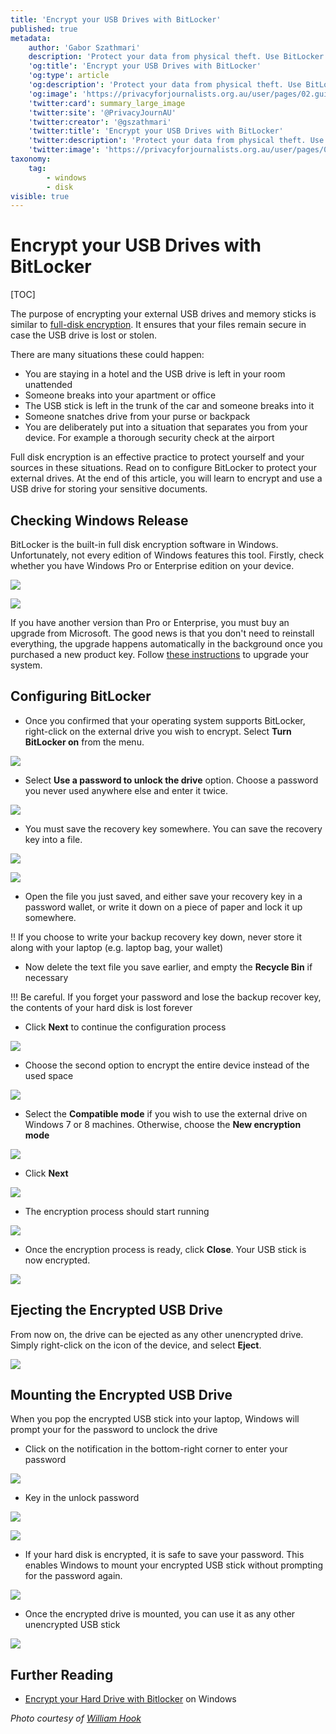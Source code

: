 ```yaml
---
title: 'Encrypt your USB Drives with BitLocker'
published: true
metadata:
    author: 'Gabor Szathmari'
    description: 'Protect your data from physical theft. Use BitLocker on your Windows PC to encrypt your portable USB drives.'
    'og:title': 'Encrypt your USB Drives with BitLocker'
    'og:type': article
    'og:description': 'Protect your data from physical theft. Use BitLocker on your Windows PC to encrypt your portable USB drives.'
    'og:image': 'https://privacyforjournalists.org.au/user/pages/02.guides/encrypt-your-usb-drives-with-bitlocker-on-windows/social.png'
    'twitter:card': summary_large_image
    'twitter:site': '@PrivacyJournAU'
    'twitter:creator': '@gszathmari'
    'twitter:title': 'Encrypt your USB Drives with BitLocker'
    'twitter:description': 'Protect your data from physical theft. Use BitLocker to encrypt your portable USB drives.'
    'twitter:image': 'https://privacyforjournalists.org.au/user/pages/02.guides/encrypt-your-usb-drives-with-bitlocker-on-windows/social.png'
taxonomy:
    tag:
        - windows
        - disk
visible: true
---
```


# Encrypt your USB Drives with BitLocker

[TOC]

The purpose of encrypting your external USB drives and memory sticks is similar to [full-disk encryption](../encrypt-your-hard-drive-with-bitlocker-windows). It ensures that your files remain secure in case the USB drive is lost or stolen.

There are many situations these could happen:

* You are staying in a hotel and the USB drive is left in your room unattended
* Someone breaks into your apartment or office
* The USB stick is left in the trunk of the car and someone breaks into it
* Someone snatches drive from your purse or backpack
* You are deliberately put into a situation that separates you from your device. For example a thorough security check at the airport

Full disk encryption is an effective practice to protect yourself and your sources in these situations. Read on to configure BitLocker to protect your external drives. At the end of this article, you will learn to encrypt and use a USB drive for storing your sensitive documents.

## Checking Windows Release

BitLocker is the built-in full disk encryption software in Windows. Unfortunately, not every edition of Windows features this tool. Firstly, check whether you have Windows Pro or Enterprise edition on your device.

![](check-os-release-1.png?lightbox=1024&cropResize=600,600)

![](check-os-release-3.png?lightbox=1024&cropResize=600,600)

If you have another version than Pro or Enterprise, you must buy an upgrade from Microsoft. The good news is that you don't need to reinstall everything, the upgrade happens automatically in the background once you purchased a new product key. Follow [these instructions](https://support.microsoft.com/en-us/help/12384/windows-10-upgrading-home-to-pro?target=_blank) to upgrade your system.

## Configuring BitLocker

* Once you confirmed that your operating system supports BitLocker, right-click on the external drive you wish to encrypt. Select **Turn BitLocker on** from the menu.

![](bitlocker-1.png?lightbox=1024&cropResize=600,600)

* Select **Use a password to unlock the drive** option. Choose a password you never used anywhere else and enter it twice.

![](bitlocker-2.png?lightbox=1024&cropResize=600,600)

* You must save the recovery key somewhere. You can save the recovery key into a file.

![](bitlocker-3.png?lightbox=1024&cropResize=600,600)

![](bitlocker-4.png?lightbox=1024&cropResize=600,600)

* Open the file you just saved, and either save your recovery key in a password wallet, or write it down on a piece of paper and lock it up somewhere.

!! If you choose to write your backup recovery key down, never store it along with your laptop (e.g. laptop bag, your wallet)

* Now delete the text file you save earlier, and empty the **Recycle Bin** if necessary

!!! Be careful. If you forget your password and lose the backup recover key, the contents of your hard disk is lost forever

* Click **Next** to continue the configuration process

![](bitlocker-6.png?lightbox=1024&cropResize=600,600)

* Choose the second option to encrypt the entire device instead of the used space

![](bitlocker-8.png?lightbox=1024&cropResize=600,600)

* Select the **Compatible mode** if you wish to use the external drive on Windows 7 or 8 machines. Otherwise, choose the **New encryption mode**

![](bitlocker-9.png?lightbox=1024&cropResize=600,600)

* Click **Next**

![](bitlocker-10.png?lightbox=1024&cropResize=600,600)

* The encryption process should start running

![](bitlocker-11.png?lightbox=1024&cropResize=600,600)

* Once the encryption process is ready, click **Close**. Your USB stick is now encrypted.

![](bitlocker-12.png?lightbox=1024&cropResize=600,600)

## Ejecting the Encrypted USB Drive

From now on, the drive can be ejected as any other unencrypted drive. Simply right-click on the icon of the device, and select **Eject**.

![](unmount-drive-1.png?lightbox=1024&cropResize=600,600)

## Mounting the Encrypted USB Drive

When you pop the encrypted USB stick into your laptop, Windows will prompt your for the password to unclock the drive

* Click on the notification in the bottom-right corner to enter your password

![](mount-drive-1.png?lightbox=1024&cropResize=600,600)

* Key in the unlock password

![](mount-drive-2.png?lightbox=1024&cropResize=600,600)

![](mount-drive-3.png?lightbox=1024&cropResize=600,600)

* If your hard disk is encrypted, it is safe to save your password. This enables Windows to mount your encrypted USB stick without prompting for the password again.

![](mount-drive-4.png?lightbox=1024&cropResize=600,600)

* Once the encrypted drive is mounted, you can use it as any other unencrypted USB stick

![](mount-drive-5.png?lightbox=1024&cropResize=600,600)

## Further Reading

* [Encrypt your Hard Drive with Bitlocker](../encrypt-your-hard-drive-with-bitlocker-windows) on Windows

_Photo courtesy of [William Hook](https://www.flickr.com/photos/williamhook/3468484351/in/photolist-6huTyk-959hYV-6vCGR7-GaSBix-doB3zn-eMma9J-aQ4eg-5LtjoZ-5rgbKN-y1GPL-8Es2xt-65ae1u-61EpY7-48vv5w-8FvSqR-5Lxu61-2mLSK6-5owhpA-614eXo-6iMxve-6fE9Re-6iRHuY-5Lxu7G-6teu4j-48dBDS-6uT36D-7Dr5cQ-6R41Y7-4kKP24-5ZZ3iK-8hkNUX-okhy56-614g5y-5Lxu57-5LxzR5-8DNFZb-5ZZ3hz-5ZZ3W8-5ZZ4at-FMS7s-dfbk9R-61E6wo-6vCGEq-8DNG4L-doBaLh-99yD5H-8FvSNt-5LtjW4-8fRVuF-5hrRvx?rel=nofollow)_